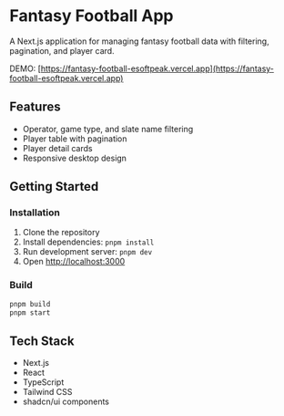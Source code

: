 # Fantasy Football App

A Next.js application for managing fantasy football data with filtering, pagination, and player card.

DEMO: [https://fantasy-football-esoftpeak.vercel.app](https://fantasy-football-esoftpeak.vercel.app)

## Features

- Operator, game type, and slate name filtering
- Player table with pagination
- Player detail cards
- Responsive desktop design

## Getting Started

### Installation

1. Clone the repository
2. Install dependencies: `pnpm install`
3. Run development server: `pnpm dev`
4. Open [http://localhost:3000](http://localhost:3000)

### Build

```bash
pnpm build
pnpm start
```

## Tech Stack

- Next.js
- React
- TypeScript
- Tailwind CSS
- shadcn/ui components
